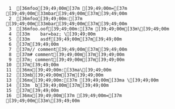      1	[36mfoo[39;49;00m[37m [39;49;00m=[37m [39;49;00m[33mbar[39;49;00m[37m[39;49;00m
     2	[36mfoo[39;49;00m:[37m [39;49;00m[33mbar[39;49;00m[37m[39;49;00m
     3	[36mfoo.oof[39;49;00m:[37m [39;49;00m[33m\[39;49;00m
     4	[33m    bar=baz; \[39;49;00m
     5	[33m    asdf[39;49;00m[37m[39;49;00m
     6	[37m[39;49;00m
     7	[37m// comment[39;49;00m[37m[39;49;00m
     8	[37m# comment[39;49;00m[37m[39;49;00m
     9	[37m; comment[39;49;00m[37m[39;49;00m
    10	[37m[39;49;00m
    11	[36mx[39;49;00m:[33ma\[39;49;00m
    12	[33mb[39;49;00m[37m[39;49;00m
    13	[36mx[39;49;00m:[37m [39;49;00m[33ma \[39;49;00m
    14	[33m  b[39;49;00m[37m[39;49;00m
    15	[37m[39;49;00m
    16	[36mx[39;49;00m[37m [39;49;00m=[37m [39;49;00m[33m\[39;49;00m
